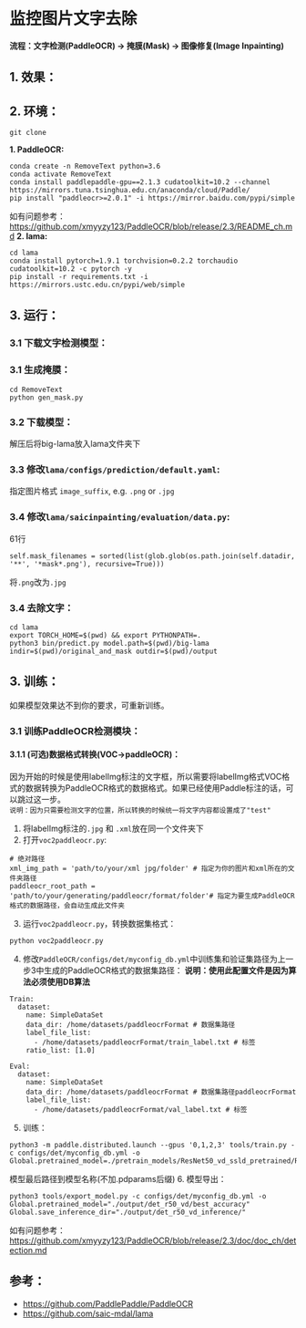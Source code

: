 # 监控图片文字去除
**流程：文字检测(PaddleOCR) -> 掩膜(Mask) -> 图像修复(Image Inpainting)**
## 1. 效果：
## 2. 环境：
```
git clone 
```
**1. PaddleOCR:**
```
conda create -n RemoveText python=3.6
conda activate RemoveText
conda install paddlepaddle-gpu==2.1.3 cudatoolkit=10.2 --channel https://mirrors.tuna.tsinghua.edu.cn/anaconda/cloud/Paddle/
pip install "paddleocr>=2.0.1" -i https://mirror.baidu.com/pypi/simple
```
如有问题参考：https://github.com/xmyyzy123/PaddleOCR/blob/release/2.3/README_ch.md
**2. lama:**
```
cd lama
conda install pytorch=1.9.1 torchvision=0.2.2 torchaudio cudatoolkit=10.2 -c pytorch -y
pip install -r requirements.txt -i https://mirrors.ustc.edu.cn/pypi/web/simple
```
## 3. 运行：
### 3.1 下载文字检测模型：

### 3.1 生成掩膜：
```
cd RemoveText
python gen_mask.py
```
### 3.2 下载模型：

解压后将big-lama放入lama文件夹下
### 3.3 修改`lama/configs/prediction/default.yaml`:
指定图片格式 `image_suffix`, e.g. `.png` or `.jpg`
### 3.4 修改`lama/saicinpainting/evaluation/data.py`:
61行
```
self.mask_filenames = sorted(list(glob.glob(os.path.join(self.datadir, '**', '*mask*.png'), recursive=True)))
```
将`.png`改为`.jpg`
### 3.4 去除文字：
```
cd lama
export TORCH_HOME=$(pwd) && export PYTHONPATH=.
python3 bin/predict.py model.path=$(pwd)/big-lama indir=$(pwd)/original_and_mask outdir=$(pwd)/output
```
## 3. 训练：
如果模型效果达不到你的要求，可重新训练。
### 3.1 训练PaddleOCR检测模块：
#### 3.1.1 (可选)数据格式转换(VOC->paddleOCR)：
因为开始的时候是使用labelImg标注的文字框，所以需要将labelImg格式VOC格式的数据转换为PaddleOCR格式的数据格式。如果已经使用Paddle标注的话，可以跳过这一步。   
`说明：因为只需要检测文字的位置，所以转换的时候统一将文字内容都设置成了"test"`
1. 将labelImg标注的`.jpg` 和 `.xml`放在同一个文件夹下
2. 打开`voc2paddleocr.py`:
```
# 绝对路径
xml_img_path = 'path/to/your/xml jpg/folder' # 指定为你的图片和xml所在的文件夹路径
paddleocr_root_path = 'path/to/your/generating/paddleocr/format/folder'# 指定为要生成PaddleOCR格式的数据路径，会自动生成此文件夹
```
3. 运行`voc2paddleocr.py`，转换数据集格式：
```
python voc2paddleocr.py
```
4. 修改`PaddleOCR/configs/det/myconfig_db.yml`中训练集和验证集路径为上一步3中生成的PaddleOCR格式的数据集路径：
**说明：使用此配置文件是因为算法必须使用DB算法**
```
Train:
  dataset:
    name: SimpleDataSet
    data_dir: /home/datasets/paddleocrFormat # 数据集路径
    label_file_list:
      - /home/datasets/paddleocrFormat/train_label.txt # 标签
    ratio_list: [1.0]
```
```
Eval:
  dataset:
    name: SimpleDataSet
    data_dir: /home/datasets/paddleocrFormat # 数据集路径paddleocrFormat
    label_file_list:
      - /home/datasets/paddleocrFormat/val_label.txt # 标签
```
5. 训练：
```
python3 -m paddle.distributed.launch --gpus '0,1,2,3' tools/train.py -c configs/det/myconfig_db.yml -o Global.pretrained_model=./pretrain_models/ResNet50_vd_ssld_pretrained/ResNet50_vd_ssld_v2_pretrained
```
 模型最后路径到模型名称(不加.pdparams后缀)
6. 模型导出：
```
python3 tools/export_model.py -c configs/det/myconfig_db.yml -o Global.pretrained_model="./output/det_r50_vd/best_accuracy" Global.save_inference_dir="./output/det_r50_vd_inference/"
```
如有问题参考：https://github.com/xmyyzy123/PaddleOCR/blob/release/2.3/doc/doc_ch/detection.md

## 参考：
* https://github.com/PaddlePaddle/PaddleOCR
* https://github.com/saic-mdal/lama